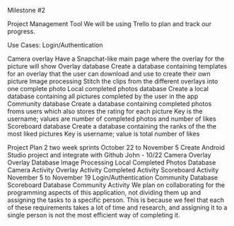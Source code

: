 Milestone #2

Project Management Tool
We will be using Trello to plan and track our progress.

Use Cases:
Login/Authentication


Camera overlay
Have a Snapchat-like main page where the overlay for the picture will show
Overlay database
Create a database containing templates for an overlay that the user can download and use to create their own picture
Image processing
Stitch the clips from the different overlays into one complete photo
Local completed photos database
Create a local database containing all pictures completed by the user in the app
Community database
Create a database containing completed photos froms users which also stores the rating for each picture
Key is the username; values are number of completed photos and number of likes
Scoreboard database
Create a database containing the ranks of the the most liked pictures
Key is username; value is total number of likes

Project Plan
 2 two week sprints 
October 22 to November 5
Create Android Studio project and integrate with Github
John - 10/22
Camera Overlay
Overlay Database
Image Processing
Local Completed Photos Database
Camera Activity
Overlay Activity
Completed Activity
Scoreboard Activity
November 5 to November 19
Login/Authentication
Community Database
Scoreboard Database
Community Activity
We plan on collaborating for the programming aspects of this application, not dividing them up and assigning the tasks to a specific person. This is because we feel that each of these requirements takes a lot of time and research, and assigning it to a single person is not the most efficient way of completing it.
